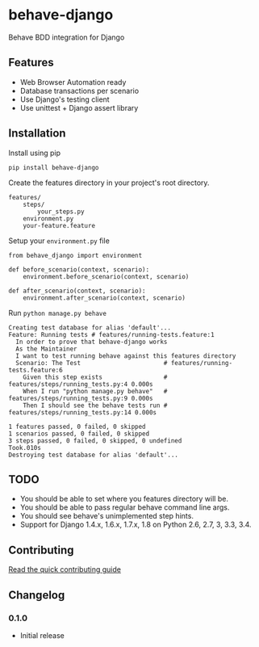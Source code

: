 # behave-django
Behave BDD integration for Django

## Features
* Web Browser Automation ready
* Database transactions per scenario
* Use Django's testing client
* Use unittest + Django assert library

## Installation

Install using pip

	pip install behave-django

Create the features directory in your project's root directory.

	features/
    	steps/
        	your_steps.py
        environment.py
        your-feature.feature

Setup your `environment.py` file

    from behave_django import environment

    def before_scenario(context, scenario):
        environment.before_scenario(context, scenario)

    def after_scenario(context, scenario):
        environment.after_scenario(context, scenario)

Run `python manage.py behave`

    Creating test database for alias 'default'...
    Feature: Running tests # features/running-tests.feature:1
      In order to prove that behave-django works
      As the Maintainer
      I want to test running behave against this features directory
      Scenario: The Test                       # features/running-tests.feature:6
        Given this step exists                 # features/steps/running_tests.py:4 0.000s
        When I run "python manage.py behave"   # features/steps/running_tests.py:9 0.000s
        Then I should see the behave tests run # features/steps/running_tests.py:14 0.000s

    1 features passed, 0 failed, 0 skipped
    1 scenarios passed, 0 failed, 0 skipped
    3 steps passed, 0 failed, 0 skipped, 0 undefined
    Took.010s
    Destroying test database for alias 'default'...

## TODO
* You should be able to set where you features directory will be.
* You should be able to pass regular behave command line args.
* You should see behave's unimplemented step hints.
* Support for Django 1.4.x, 1.6.x, 1.7.x, 1.8 on Python 2.6, 2.7, 3, 3.3, 3.4.

## Contributing
[Read the quick contributing guide](CONTRIBUTING.md)


## Changelog
### 0.1.0
* Initial release
